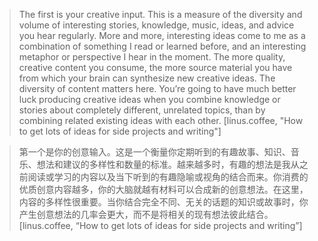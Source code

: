 > The first is your creative input. This is a measure of the diversity and volume of interesting stories, knowledge, music, ideas, and advice you hear regularly. More and more, interesting ideas come to me as a combination of something I read or learned before, and an interesting metaphor or perspective I hear in the moment. The more quality, creative content you consume, the more source material you have from which your brain can synthesize new creative ideas. The diversity of content matters here. You’re going to have much better luck producing creative ideas when you combine knowledge or stories about completely different, unrelated topics, than by combining related existing ideas with each other. [linus.coffee, "How to get lots of ideas for side projects and writing"]

> 第一个是你的创意输入。这是一个衡量你定期听到的有趣故事、知识、音乐、想法和建议的多样性和数量的标准。越来越多时，有趣的想法是我从之前阅读或学习的内容以及当下听到的有趣隐喻或视角的结合而来。你消费的优质创意内容越多，你的大脑就越有材料可以合成新的创意想法。在这里，内容的多样性很重要。当你结合完全不同、无关的话题的知识或故事时，你产生创意想法的几率会更大，而不是将相关的现有想法彼此结合。 [linus.coffee, “How to get lots of ideas for side projects and writing”]
